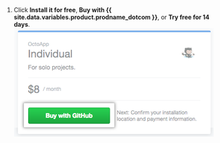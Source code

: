 1. Click **Install it for free**, **Buy with {{ site.data.variables.product.prodname_dotcom }}**, or **Try free for 14 days**. ![Compre com o botão {{ site.data.variables.product.prodname_dotcom }}](/assets/images/help/marketplace/marketplace-buy-with-github-button.png)
